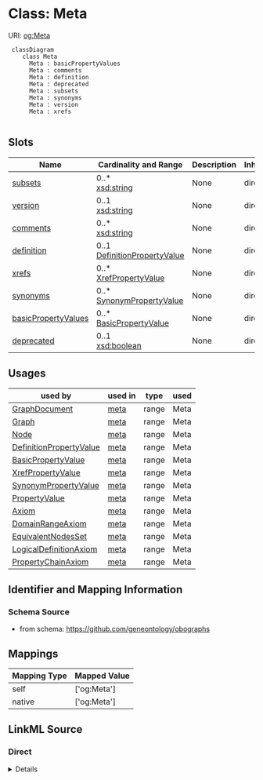 # Class: Meta




URI: [og:Meta](https://github.com/geneontology/obographs/Meta)


```{mermaid}
 classDiagram
    class Meta
      Meta : basicPropertyValues
      Meta : comments
      Meta : definition
      Meta : deprecated
      Meta : subsets
      Meta : synonyms
      Meta : version
      Meta : xrefs
      
```



<!-- no inheritance hierarchy -->


## Slots

| Name | Cardinality and Range | Description | Inheritance |
| ---  | --- | --- | --- |
| [subsets](subsets.md) | 0..* <br/> [xsd:string](http://www.w3.org/2001/XMLSchema#string) | None  | direct |
| [version](version.md) | 0..1 <br/> [xsd:string](http://www.w3.org/2001/XMLSchema#string) | None  | direct |
| [comments](comments.md) | 0..* <br/> [xsd:string](http://www.w3.org/2001/XMLSchema#string) | None  | direct |
| [definition](definition.md) | 0..1 <br/> [DefinitionPropertyValue](DefinitionPropertyValue.md) | None  | direct |
| [xrefs](xrefs.md) | 0..* <br/> [XrefPropertyValue](XrefPropertyValue.md) | None  | direct |
| [synonyms](synonyms.md) | 0..* <br/> [SynonymPropertyValue](SynonymPropertyValue.md) | None  | direct |
| [basicPropertyValues](basicPropertyValues.md) | 0..* <br/> [BasicPropertyValue](BasicPropertyValue.md) | None  | direct |
| [deprecated](deprecated.md) | 0..1 <br/> [xsd:boolean](http://www.w3.org/2001/XMLSchema#boolean) | None  | direct |



## Usages

| used by | used in | type | used |
| ---  | --- | --- | --- |
| [GraphDocument](GraphDocument.md) | [meta](meta.md) | range | Meta |
| [Graph](Graph.md) | [meta](meta.md) | range | Meta |
| [Node](Node.md) | [meta](meta.md) | range | Meta |
| [DefinitionPropertyValue](DefinitionPropertyValue.md) | [meta](meta.md) | range | Meta |
| [BasicPropertyValue](BasicPropertyValue.md) | [meta](meta.md) | range | Meta |
| [XrefPropertyValue](XrefPropertyValue.md) | [meta](meta.md) | range | Meta |
| [SynonymPropertyValue](SynonymPropertyValue.md) | [meta](meta.md) | range | Meta |
| [PropertyValue](PropertyValue.md) | [meta](meta.md) | range | Meta |
| [Axiom](Axiom.md) | [meta](meta.md) | range | Meta |
| [DomainRangeAxiom](DomainRangeAxiom.md) | [meta](meta.md) | range | Meta |
| [EquivalentNodesSet](EquivalentNodesSet.md) | [meta](meta.md) | range | Meta |
| [LogicalDefinitionAxiom](LogicalDefinitionAxiom.md) | [meta](meta.md) | range | Meta |
| [PropertyChainAxiom](PropertyChainAxiom.md) | [meta](meta.md) | range | Meta |



## Identifier and Mapping Information







### Schema Source


* from schema: https://github.com/geneontology/obographs





## Mappings

| Mapping Type | Mapped Value |
| ---  | ---  |
| self | ['og:Meta']|join(', ') |
| native | ['og:Meta']|join(', ') |


## LinkML Source

<!-- TODO: investigate https://stackoverflow.com/questions/37606292/how-to-create-tabbed-code-blocks-in-mkdocs-or-sphinx -->

### Direct

<details>
```yaml
name: Meta
from_schema: https://github.com/geneontology/obographs
rank: 1000
slots:
- subsets
- version
- comments
- definition
- xrefs
- synonyms
- basicPropertyValues
- deprecated
slot_usage:
  xrefs:
    name: xrefs
    multivalued: true
    domain_of:
    - Meta
    - PropertyValue
    - Meta
    - PropertyValue
    range: XrefPropertyValue

```
</details>

### Induced

<details>
```yaml
name: Meta
from_schema: https://github.com/geneontology/obographs
rank: 1000
slot_usage:
  xrefs:
    name: xrefs
    multivalued: true
    domain_of:
    - Meta
    - PropertyValue
    - Meta
    - PropertyValue
    range: XrefPropertyValue
attributes:
  subsets:
    name: subsets
    from_schema: https://github.com/geneontology/obographs
    rank: 1000
    multivalued: true
    alias: subsets
    owner: Meta
    domain_of:
    - Meta
    range: string
  version:
    name: version
    from_schema: https://github.com/geneontology/obographs
    rank: 1000
    alias: version
    owner: Meta
    domain_of:
    - Meta
    range: string
  comments:
    name: comments
    from_schema: https://github.com/geneontology/obographs
    rank: 1000
    multivalued: true
    alias: comments
    owner: Meta
    domain_of:
    - Meta
    range: string
  definition:
    name: definition
    from_schema: https://github.com/geneontology/obographs
    rank: 1000
    alias: definition
    owner: Meta
    domain_of:
    - Meta
    range: DefinitionPropertyValue
  xrefs:
    name: xrefs
    from_schema: https://github.com/geneontology/obographs
    rank: 1000
    multivalued: true
    alias: xrefs
    owner: Meta
    domain_of:
    - Meta
    - PropertyValue
    - Meta
    - PropertyValue
    range: XrefPropertyValue
  synonyms:
    name: synonyms
    from_schema: https://github.com/geneontology/obographs
    rank: 1000
    multivalued: true
    alias: synonyms
    owner: Meta
    domain_of:
    - Meta
    range: SynonymPropertyValue
  basicPropertyValues:
    name: basicPropertyValues
    from_schema: https://github.com/geneontology/obographs
    rank: 1000
    multivalued: true
    alias: basicPropertyValues
    owner: Meta
    domain_of:
    - Meta
    range: BasicPropertyValue
  deprecated:
    name: deprecated
    from_schema: https://github.com/geneontology/obographs
    rank: 1000
    alias: deprecated
    owner: Meta
    domain_of:
    - Meta
    range: boolean

```
</details>